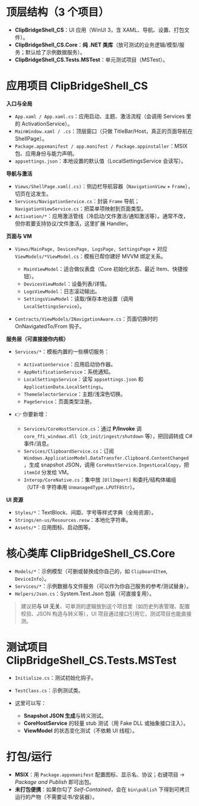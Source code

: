 # 顶层结构（3 个项目）

* **ClipBridgeShell\_CS**：UI 应用（WinUI 3，含 XAML、导航、设置、打包文件）。
* **ClipBridgeShell\_CS.Core**：**纯 .NET 类库**（放可测试的业务逻辑/模型/服务；默认给了示例数据服务）。
* **ClipBridgeShell\_CS.Tests.MSTest**：单元测试项目（MSTest）。

# 应用项目 ClipBridgeShell\_CS

**入口与全局**

* `App.xaml / App.xaml.cs`：应用启动、主题、激活流程（会调用 Services 里的 ActivationService）。
* `MainWindow.xaml / .cs`：顶层窗口（只做 TitleBar/Host，真正的页面导航在 ShellPage）。
* `Package.appxmanifest / app.manifest / Package.appinstaller`：MSIX 包、应用身份与能力声明。
* `appsettings.json`：本地设置的默认值（LocalSettingsService 会读写）。

**导航与激活**

* `Views/ShellPage.xaml(.cs)`：侧边栏导航容器（`NavigationView` + `Frame`），切页在这发生。
* `Services/NavigationService.cs`：封装 `Frame` 导航；`NavigationViewService.cs`：把菜单项映射到页面类型。
* `Activation/*`：应用激活管线（冷启动/文件激活/通知激活等）。通常不改，但你若要支持协议/文件激活，这里扩展 Handler。

**页面与 VM**

* `Views/MainPage, DevicesPage, LogsPage, SettingsPage` + 对应 `ViewModels/*ViewModel.cs`：模板已帮你建好 MVVM 绑定关系。

    * `MainViewModel`：适合做仪表盘（Core 初始化状态、最近 Item、快捷按钮）。
    * `DevicesViewModel`：设备列表/详情。
    * `LogsViewModel`：日志滚动输出。
    * `SettingsViewModel`：读取/保存本地设置（调用 `LocalSettingsService`）。
* `Contracts/ViewModels/INavigationAware.cs`：页面切换时的 OnNavigatedTo/From 钩子。

**服务层（可直接接你内核）**

* `Services/*`：模板内置的一些横切服务：

    * `ActivationService`：应用启动协作器。
    * `AppNotificationService`：系统通知。
    * `LocalSettingsService`：读写 `appsettings.json` 和 `ApplicationData.LocalSettings`。
    * `ThemeSelectorService`：主题/浅深色切换。
    * `PageService`：页面类型注册。
* 👉 你要新增：

    * `Services/CoreHostService.cs`：通过 **P/Invoke** 调 `core_ffi_windows.dll`（`cb_init/ingest/shutdown` 等），把回调转成 C# 事件/消息。
    * `Services/ClipboardService.cs`：订阅 `Windows.ApplicationModel.DataTransfer.Clipboard.ContentChanged`，生成 snapshot JSON，调用 `CoreHostService.IngestLocalCopy`，把 `itemId` 分发给 VM。
    * `Interop/CoreNative.cs`：集中放 `[DllImport]` 和委托/结构体编组（UTF-8 字符串用 `UnmanagedType.LPUTF8Str`）。

**UI 资源**

* `Styles/*`：TextBlock、间距、字号等样式字典（全局资源）。
* `Strings/en-us/Resources.resw`：本地化字符串。
* `Assets/*`：应用图标、启动图等。

# 核心类库 ClipBridgeShell\_CS.Core

* `Models/*`：示例模型（可删或替换成你自己的，如 `ClipboardItem`, `DeviceInfo`）。
* `Services/*`：示例数据与文件服务（可以作为你自己服务的参考/测试替身）。
* `Helpers/Json.cs`：System.Text.Json 包装（可直接复用）。

> 建议把**与 UI 无关**、可单测的逻辑放到这个项目里（如历史列表管理、配置校验、JSON 构造与转义等），UI 项目通过接口引用它，测试项目也能直接测。

# 测试项目 ClipBridgeShell\_CS.Tests.MSTest

* `Initialize.cs`：测试初始化钩子。
* `TestClass.cs`：示例测试类。
* 这里可以写：

    * **Snapshot JSON 生成**与转义测试。
    * **CoreHostService** 的轻量 stub 测试（用 Fake DLL 或抽象接口注入）。
    * **ViewModel** 的状态变化测试（不依赖 UI 线程）。

# 打包/运行

* **MSIX**：用 `Package.appxmanifest` 配置图标、显示名、协议；右键项目 → *Package and Publish* 即可出包。
* **未打包便携**：如果你勾了 *Self-Contained*，会在 `bin\publish` 下得到可拷贝运行的产物（不需要证书/安装器）。

